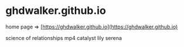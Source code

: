 
# ghdwalker.github.io


home page => [https://ghdwalker.github.io](https://ghdwalker.github.io)

science of relationships mp4 catalyst lily serena
